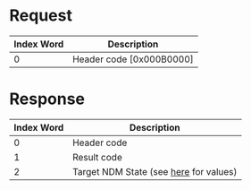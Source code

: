 # Request

| Index Word | Description                |
|------------|----------------------------|
| 0          | Header code \[0x000B0000\] |

# Response

| Index Word | Description                                                       |
|------------|-------------------------------------------------------------------|
| 0          | Header code                                                       |
| 1          | Result code                                                       |
| 2          | Target NDM State (see [here](NDM_Services "wikilink") for values) |
